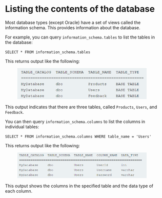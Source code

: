 # Listing the contents of the database

Most database types (except Oracle) have a set of views called the information schema. This provides information about the database.

For example, you can query `information_schema.tables` to list the tables in the database:

`SELECT * FROM information_schema.tables`

This returns output like the following:

<figure><img src="../../.gitbook/assets/table1.png" alt=""><figcaption></figcaption></figure>

This output indicates that there are three tables, called `Products`, `Users`, and `Feedback`.

You can then query `information_schema.columns` to list the columns in individual tables:

`SELECT * FROM information_schema.columns WHERE table_name = 'Users'`

This returns output like the following:

<figure><img src="../../.gitbook/assets/table2.png" alt=""><figcaption></figcaption></figure>

This output shows the columns in the specified table and the data type of each column.
